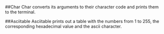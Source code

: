 ##Char
Char converts its arguments to their character code and prints them to the terminal.

##Asciitable
Asciitable prints out a table with the numbers from 1 to 255, the corresponding hexadecimal value and the ascii character.
